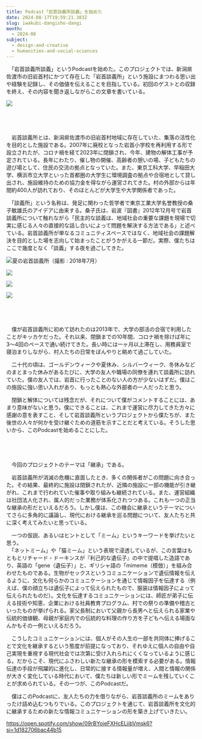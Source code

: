 ```yaml
---
title: Podcast「岩首談義所談義」を始めた
date: 2024-08-17T19:59:21.383Z
slug: iwakubi-dangisho-dangi
month:
  - 2024-08
subject:
  - design-and-creative
  - humanities-and-social-sciences
---
```

　「岩首談義所談義」というPodcastを始めた。このプロジェクトでは、新潟県佐渡市の旧岩首村にかつて存在した「岩首談義所」という施設にまつわる思い出や経験を記録し、その価値を伝えることを目指している。初回のゲストとの収録を終え、その内容を聞き返しながらこの文章を書いている。

![](/images/diary/iwakubi-dangisho-dangi/8.webp)

###### 　﻿

　岩首談義所とは、新潟県佐渡市の旧岩首村地域に存在していた、集落の活性化を目的とした施設である。2007年に廃校となった岩首小学校を再利用する形で設立されたが、コロナ禍を経て2023年に閉鎖され、今年、建物の解体工事が予定されている。長年にわたり、催し物の開催、高齢者の憩いの場、子どもたちの遊び場として、住民の交流の拠点となっていた。また、東京工科大学、早稲田大学、横浜市立大学といった首都圏の大学生に環境調査の拠点や合宿地として貸し出され、施設維持のための協力金を得ながら運営されてきた。村の外部からは年間約400人が訪れており、そのほとんどが大学生や大学関係者であった。

　「談義所」という名称は、発足に関わった哲学者で東京工業大学名誉教授の桑子敏雄氏のアイデアに由来する。桑子氏は、岩波『図書』2012年12月号で岩首談義所について触れながら「民主的な談義は、地域社会の重要な課題を現場で切実に感じる人々の直接的な話し合いによって問題を解決する方法である」と述べている。岩首談義所が単なるコミュニティスペースではなく、地域社会の課題解決を目的とした場を志向して始まったことがうかがえる一節だ。実際、僕たちはここで幾度となく「談義」する夜を過ごしてきた。

![夏の岩首談義所（撮影 : 2018年7月）](/images/diary/iwakubi-dangisho-dangi/9.webp)

![](/images/diary/iwakubi-dangisho-dangi/10.webp)

![](/images/diary/iwakubi-dangisho-dangi/11.webp)

![](/images/diary/iwakubi-dangisho-dangi/12.webp)

###### 　﻿

　僕が岩首談義所に初めて訪れたのは2013年で、大学の部活の合宿で利用したことがキッカケだった。それ以来、閉鎖までの10年間、コロナ禍を除けば年に3〜4回のペースで通い続けてきた。長い時には一ヶ月以上滞在し、用務員室で寝泊まりしながら、村人たちの日常をぼんやりと眺めて過ごしていた。

　二十代の頃は、ゴールデンウィークや夏休み、シルバーウィーク、冬休みなどのまとまった休みがあるたびに、大学の友人や職場の同僚を連れて談義所に訪れていた。僕の友人では、岩首に行ったことのない人の方が少ないはずだ。僕はこの施設に強い思い入れがあり、もっとも熱心な外部者の一人だったと思う。

　閉鎖と解体については残念だが、それについて僕がコメントすることには、あまり意味がないと思う。僕にできることは、これまで運営に尽力してきた方々に感謝の意を表すこと、そして岩首談義所というプロジェクトから僕たちが、また後世の人々が何かを受け継ぐための道筋を示すことだと考えている。そうした思いから、このPodcastを始めることにした。

###### 　﻿

　今回のプロジェクトのテーマは「継承」である。

　岩首談義所が消滅の危機に直面したとき、多くの関係者がこの問題に向き合った。その結果、最終的に施設は閉鎖されたが、近隣の施設に一部の機能が引き継がれ、これまで行われていた催事や取り組みも継続されている。また、運営組織は社団法人化され、属人的だった業務が体系化されつつある。これも一つの正当な継承の形だといえるだろう。しかし僕は、この機会に継承というテーマについてさらに多角的に議論し、現代における継承を巡る問題について、友人たちと共に深く考えてみたいと思っている。

　一つの仮説、あるいはヒントとして「ミーム」というキーワードを挙げたいと思う。\
　「ネットミーム」や「猫ミーム」という表現で浸透しているが、この言葉はもともとリチャード・ドーキンスが『利己的な遺伝子』の中で提唱した造語であり、英語の「gene（遺伝子）」と、ギリシャ語の「mimeme（模倣）」を組み合わせたものである。生物がセックスというコミュニケーションで遺伝情報を伝えるように、文化も何らかのコミュニケーションを通じて情報因子を伝達する（例えば、僕の顔立ちは遺伝子によって伝えられたもので、服装は情報因子によって伝えられたものだ）。文化を伝達するコミュニケーションには、師匠が弟子に伝える技術や知恵、企業における社員教育プログラム、村での祭りの準備や稽古といったものが挙げられる。家父長制において父親から長男へと伝えられる家業や伝統的価値観、母親が家庭内での伝統的な料理の作り方を子どもへ伝える場面なんかもその一例といえるだろう。

　こうしたコミュニケーションには、個人がその人生の一部を共同体に捧げることで文化を継承するという態度が前提になっており、それゆえに個人の自由や自己実現を重視する現代社会では次第に受け入れられにくくなっているように感じる。だからこそ、現代にふさわしい新たな継承の形を模索する必要がある。情報伝達の手段が飛躍的に進化し、日常的に接する情報量が増え、人間と情報の関係が大きく変化している時代において、僕たちは新しい形でミームを残していくことが求められている。その一つが、このPodcastだ。

　僕はこのPodcastに、友人たちの力を借りながら、岩首談義所のミームをありったけ詰め込むつもりでいる。このプロジェクトを通じて、岩首談義所を文化的に継承するための新たな情報コミュニケーションの形を築き上げていきたい。

<https://open.spotify.com/show/09rBYoieFXHcELiibVmsk6?si=1d182706bac44b15>